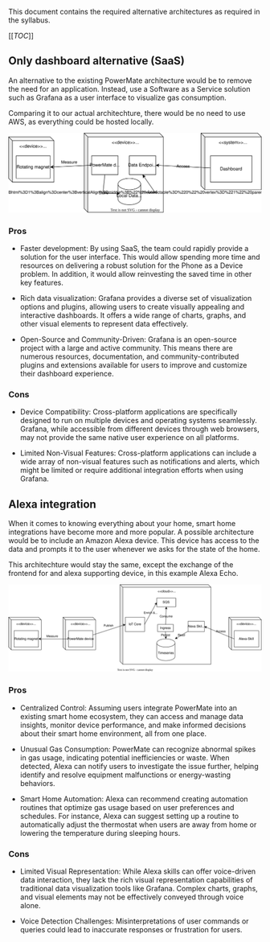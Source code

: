 This document contains the required alternative architectures as required in the syllabus.

[[_TOC_]]

## Only dashboard alternative (SaaS)

An alternative to the existing PowerMate architecture would be to remove the need for an application. Instead, use a Software as a Service solution such as Grafana as a user interface to visualize gas consumption.

Comparing it to our actual architechture, there would be no need to use AWS, as everything could be hosted locally.

![Architecture diagram of the only dashboard architecture](diagrams/liegsalz-only-dashboard.drawio.svg)

### Pros

- Faster development: By using SaaS, the team could rapidly provide a solution for the user interface. This would allow spending more time and resources on delivering a robust solution for the Phone as a Device problem. In addition, it would allow reinvesting the saved time in other key features.

- Rich data visualization: Grafana provides a diverse set of visualization options and plugins, allowing users to create visually appealing and interactive dashboards. It offers a wide range of charts, graphs, and other visual elements to represent data effectively.

- Open-Source and Community-Driven: Grafana is an open-source project with a large and active community. This means there are numerous resources, documentation, and community-contributed plugins and extensions available for users to improve and customize their dashboard experience.

### Cons

- Device Compatibility: Cross-platform applications are specifically designed to run on multiple devices and operating systems seamlessly. Grafana, while accessible from different devices through web browsers, may not provide the same native user experience on all platforms.

- Limited Non-Visual Features: Cross-platform applications can include a wide array of non-visual features such as notifications and alerts, which might be limited or require additional integration efforts when using Grafana.

## Alexa integration

When it comes to knowing everything about your home, smart home integrations have become more and more popular. A possible architecture would be to include an Amazon Alexa device. This device has access to the data and prompts it to the user whenever we asks for the state of the home.

This architechture would stay the same, except the exchange of the frontend for and alexa supporting device, in this example Alexa Echo.

![Architecture diagram of alexa integration architecture](diagrams/liegsalz-alexa.drawio.svg)
### Pros

- Centralized Control: Assuming users integrate PowerMate into an existing smart home ecosystem, they can access and manage data insights, monitor device performance, and make informed decisions about their smart home environment, all from one place.

- Unusual Gas Consumption: PowerMate can recognize abnormal spikes in gas usage, indicating potential inefficiencies or waste. When detected, Alexa can notify users to investigate the issue further, helping identify and resolve equipment malfunctions or energy-wasting behaviors.

- Smart Home Automation: Alexa can recommend creating automation routines that optimize gas usage based on user preferences and schedules. For instance, Alexa can suggest setting up a routine to automatically adjust the thermostat when users are away from home or lowering the temperature during sleeping hours.

### Cons

- Limited Visual Representation: While Alexa skills can offer voice-driven data interaction, they lack the rich visual representation capabilities of traditional data visualization tools like Grafana. Complex charts, graphs, and visual elements may not be effectively conveyed through voice alone.

- Voice Detection Challenges: Misinterpretations of user commands or queries could lead to inaccurate responses or frustration for users.